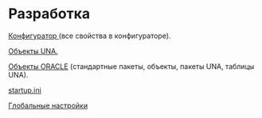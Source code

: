 # Разработка

[Конфигуратор ](https://bsoft.gitbook.io/wiki/razrabotka/konfigurator)\(все свойства в конфигураторе\).

[Объекты UNA.](https://bsoft.gitbook.io/wiki/razrabotka)

[Объекты ORACLE](https://bsoft.gitbook.io/wiki/razrabotka) \(стандартные пакеты, объекты, пакеты UNA, таблицы UNA\).

[startup.ini](https://bsoft.gitbook.io/wiki/razrabotka)

[Глобальные настройки](https://bsoft.gitbook.io/wiki/razrabotka)




